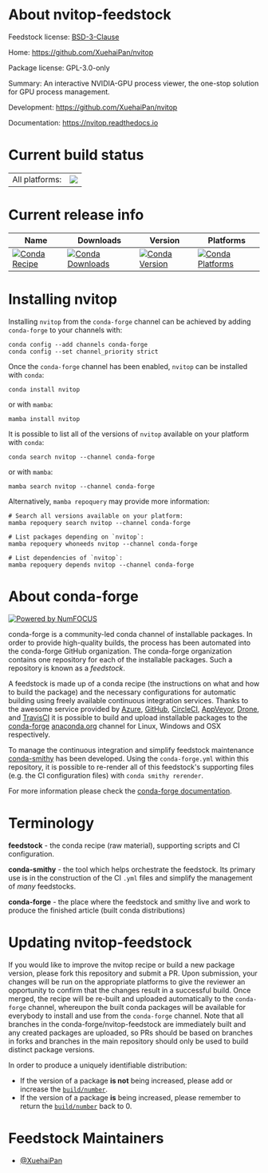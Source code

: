 About nvitop-feedstock
======================

Feedstock license: [BSD-3-Clause](https://github.com/conda-forge/nvitop-feedstock/blob/main/LICENSE.txt)

Home: https://github.com/XuehaiPan/nvitop

Package license: GPL-3.0-only

Summary: An interactive NVIDIA-GPU process viewer, the one-stop solution for GPU process management.

Development: https://github.com/XuehaiPan/nvitop

Documentation: https://nvitop.readthedocs.io

Current build status
====================


<table><tr><td>All platforms:</td>
    <td>
      <a href="https://dev.azure.com/conda-forge/feedstock-builds/_build/latest?definitionId=17722&branchName=main">
        <img src="https://dev.azure.com/conda-forge/feedstock-builds/_apis/build/status/nvitop-feedstock?branchName=main">
      </a>
    </td>
  </tr>
</table>

Current release info
====================

| Name | Downloads | Version | Platforms |
| --- | --- | --- | --- |
| [![Conda Recipe](https://img.shields.io/badge/recipe-nvitop-green.svg)](https://anaconda.org/conda-forge/nvitop) | [![Conda Downloads](https://img.shields.io/conda/dn/conda-forge/nvitop.svg)](https://anaconda.org/conda-forge/nvitop) | [![Conda Version](https://img.shields.io/conda/vn/conda-forge/nvitop.svg)](https://anaconda.org/conda-forge/nvitop) | [![Conda Platforms](https://img.shields.io/conda/pn/conda-forge/nvitop.svg)](https://anaconda.org/conda-forge/nvitop) |

Installing nvitop
=================

Installing `nvitop` from the `conda-forge` channel can be achieved by adding `conda-forge` to your channels with:

```
conda config --add channels conda-forge
conda config --set channel_priority strict
```

Once the `conda-forge` channel has been enabled, `nvitop` can be installed with `conda`:

```
conda install nvitop
```

or with `mamba`:

```
mamba install nvitop
```

It is possible to list all of the versions of `nvitop` available on your platform with `conda`:

```
conda search nvitop --channel conda-forge
```

or with `mamba`:

```
mamba search nvitop --channel conda-forge
```

Alternatively, `mamba repoquery` may provide more information:

```
# Search all versions available on your platform:
mamba repoquery search nvitop --channel conda-forge

# List packages depending on `nvitop`:
mamba repoquery whoneeds nvitop --channel conda-forge

# List dependencies of `nvitop`:
mamba repoquery depends nvitop --channel conda-forge
```


About conda-forge
=================

[![Powered by
NumFOCUS](https://img.shields.io/badge/powered%20by-NumFOCUS-orange.svg?style=flat&colorA=E1523D&colorB=007D8A)](https://numfocus.org)

conda-forge is a community-led conda channel of installable packages.
In order to provide high-quality builds, the process has been automated into the
conda-forge GitHub organization. The conda-forge organization contains one repository
for each of the installable packages. Such a repository is known as a *feedstock*.

A feedstock is made up of a conda recipe (the instructions on what and how to build
the package) and the necessary configurations for automatic building using freely
available continuous integration services. Thanks to the awesome service provided by
[Azure](https://azure.microsoft.com/en-us/services/devops/), [GitHub](https://github.com/),
[CircleCI](https://circleci.com/), [AppVeyor](https://www.appveyor.com/),
[Drone](https://cloud.drone.io/welcome), and [TravisCI](https://travis-ci.com/)
it is possible to build and upload installable packages to the
[conda-forge](https://anaconda.org/conda-forge) [anaconda.org](https://anaconda.org/)
channel for Linux, Windows and OSX respectively.

To manage the continuous integration and simplify feedstock maintenance
[conda-smithy](https://github.com/conda-forge/conda-smithy) has been developed.
Using the ``conda-forge.yml`` within this repository, it is possible to re-render all of
this feedstock's supporting files (e.g. the CI configuration files) with ``conda smithy rerender``.

For more information please check the [conda-forge documentation](https://conda-forge.org/docs/).

Terminology
===========

**feedstock** - the conda recipe (raw material), supporting scripts and CI configuration.

**conda-smithy** - the tool which helps orchestrate the feedstock.
                   Its primary use is in the construction of the CI ``.yml`` files
                   and simplify the management of *many* feedstocks.

**conda-forge** - the place where the feedstock and smithy live and work to
                  produce the finished article (built conda distributions)


Updating nvitop-feedstock
=========================

If you would like to improve the nvitop recipe or build a new
package version, please fork this repository and submit a PR. Upon submission,
your changes will be run on the appropriate platforms to give the reviewer an
opportunity to confirm that the changes result in a successful build. Once
merged, the recipe will be re-built and uploaded automatically to the
`conda-forge` channel, whereupon the built conda packages will be available for
everybody to install and use from the `conda-forge` channel.
Note that all branches in the conda-forge/nvitop-feedstock are
immediately built and any created packages are uploaded, so PRs should be based
on branches in forks and branches in the main repository should only be used to
build distinct package versions.

In order to produce a uniquely identifiable distribution:
 * If the version of a package **is not** being increased, please add or increase
   the [``build/number``](https://docs.conda.io/projects/conda-build/en/latest/resources/define-metadata.html#build-number-and-string).
 * If the version of a package **is** being increased, please remember to return
   the [``build/number``](https://docs.conda.io/projects/conda-build/en/latest/resources/define-metadata.html#build-number-and-string)
   back to 0.

Feedstock Maintainers
=====================

* [@XuehaiPan](https://github.com/XuehaiPan/)

